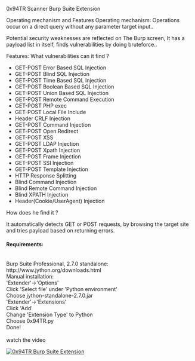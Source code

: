 0x94TR Scanner Burp Suite Extension 

Operating mechanism and Features
Operating mechanism: Operations occur on a direct query without any parameter target input..

Potential security weaknesses are reflected on The Burp screen, It has a payload list in itself,
finds vulnerabilities by doing bruteforce.. 

Features: 
What vulnerabilities can it find ?
<ul>
<li>GET-POST Error Based SQL Injection </li>
<li>GET-POST Blind SQL Injection </li>

<li>GET-POST Time Based SQL Injection </li>
<li>GET-POST Boolean Based SQL Injection </li>
<li>GET-POST Union Based SQL Injection </li>
<li>GET-POST Remote Command Execution</li>
<li>GET-POST PHP exec</li>
<li>GET-POST Local File Include</li>
<li>Header CRLF Injection</li>
<li>GET-POST Command Injection</li>
<li>GET-POST Open Redirect</li>
<li>GET-POST XSS </li>
<li>GET-POST LDAP Injection </li>
<li>GET-POST Xpath Injection </li>
<li>GET-POST Frame Injection </li>
<li>GET-POST SSI Injection </li>
<li>GET-POST Template Injection </li>
<li>HTTP Response Splitting</li>
<li>Blind Command Injection</li>
<li>Blind Remote Command Injection</li>
<li>Blind XPATH Injection</li>
<li>Header(Cookie/UserAgent) Injection</li>
</ul>

How does he find it ?

It automatically detects GET or POST requests,
by browsing the target site and tries payload based on returning errors.



<h4>Requirements:</h4><br>
Burp Suite Professional, 2.7.0 standalone: http://www.jython.org/downloads.html<br>
Manual installation:<br>
'Extender'->'Options'<br>
Click 'Select file' under 'Python environment'<br>
Choose jython-standalone-2.7.0.jar<br>
'Extender'->'Extensions'<br>
Click 'Add'<br>
Change 'Extension Type' to Python<br>
Choose 0x94TR.py<br>
Done!<br>

<br>
watch the video<br>

[![0x94TR Burp Suite Extension](http://img.youtube.com/vi/HWMUSTBVovk/0.jpg)](http://www.youtube.com/watch?v=HWMUSTBVovk "0x94TR Burp Suite Extension")
